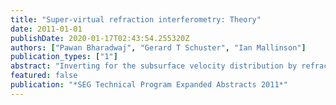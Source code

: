 ```yaml
---
title: "Super-virtual refraction interferometry: Theory"
date: 2011-01-01
publishDate: 2020-01-17T02:43:54.255320Z
authors: ["Pawan Bharadwaj", "Gerard T Schuster", "Ian Mallinson"]
publication_types: ["1"]
abstract: "Inverting for the subsurface velocity distribution by refraction traveltime tomography is a well accepted imaging method by both the exploration and earthquake seismology communities. A significant drawback, however, is that the recorded traces become noisier with increasing offset from the source position, and so prevents accurate picking of traveltimes in far offset traces. To enhance the signal to noise ratio of the far offset traces, we present the theory of super virtual refraction interferometry where the signal to noise ratio (SNR) of far offset head wave arrivals can be theoretically increased by a factor proportional to N; here, N is the number of receiver and source positions associated with the recording and generation of the head wave arrival. There are two steps to this methodology: correlation and summation of the data to generate traces with virtual head wave arrivals, followed by the convolution of the data with the virtual traces to create traces with super virtual head wave arrivals. This method is valid for any medium that generates head wave arrivals. There are at least three significant benefits to this methodology: 1). enhanced SNR of far offset traces so the first arrival traveltimes of the noisy far offset traces can be more reliably picked to extend the useful aperture of data, 2). the SNR of head waves in a trace that arrive after the first arrival can be enhanced for accurate traveltime picking and subsequent inversion by traveltime tomography, and 3). common receiver pair gathers can be analyzed to detect the presence of diving waves in the first arrivals, which can be used to assess the nature of the refracting boundary."
featured: false
publication: "*SEG Technical Program Expanded Abstracts 2011*"
---
```


